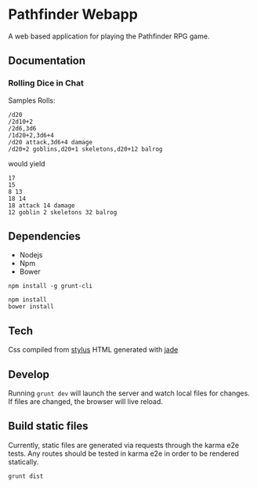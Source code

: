# Pathfinder Webapp
A web based application for playing the Pathfinder RPG game.

## Documentation

### Rolling Dice in Chat

Samples Rolls:
```
/d20
/2d10+2
/2d6,3d6
/1d20+2,3d6+4
/d20 attack,3d6+4 damage
/d20+2 goblins,d20+1 skeletons,d20+12 balrog
```
would yield
```
17
15
8 13
18 14
18 attack 14 damage
12 goblin 2 skeletons 32 balrog
```

## Dependencies
* Nodejs
* Npm
* Bower

```
npm install -g grunt-cli
```

```
npm install
bower install
```

## Tech
Css compiled from [stylus](http://learnboost.github.io/stylus/)
HTML generated with [jade](http://jade-lang.com/reference/)

## Develop

Running ```grunt dev``` will launch the server and watch local files for changes. If files are changed, the browser will live reload.


## Build static files
Currently, static files are generated via requests through the karma e2e tests. Any routes should be tested in karma e2e in order to be rendered statically.

```
grunt dist
```